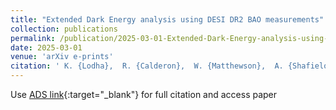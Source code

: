 ```yaml
---
title: "Extended Dark Energy analysis using DESI DR2 BAO measurements"
collection: publications
permalink: /publication/2025-03-01-Extended-Dark-Energy-analysis-using-DESI-DR2-BAO-measurements
date: 2025-03-01
venue: 'arXiv e-prints'
citation: ' K. {Lodha},  R. {Calderon},  W. {Matthewson},  A. {Shafieloo},  M. {Ishak},  J. {Pan} et al.&quot;Extended Dark Energy analysis using DESI DR2 BAO measurements.&quot; arXiv e-prints, 2025.'
---
```

Use [ADS link](https://ui.adsabs.harvard.edu/abs/2025arXiv250314743D){:target="_blank"} for full citation and access paper
